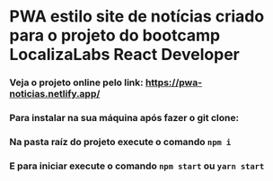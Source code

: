 # PWA estilo site de notícias criado para o projeto do bootcamp LocalizaLabs React Developer


### Veja o projeto online pelo link: https://pwa-noticias.netlify.app/

### Para instalar na sua máquina após fazer o git clone:

### Na pasta raíz do projeto execute o comando `npm i`

### E para iniciar execute o comando `npm start` ou `yarn start`
